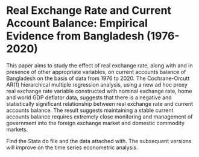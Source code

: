 # Real Exchange Rate and Current Account Balance: Empirical Evidence from Bangladesh (1976-2020)

This paper aims to study the effect of real exchange rate, along with and in presence of other appropriate variables, on current accounts balance of Bangladesh on the basis of data from 1976 to 2020. The Cochrane-Orcutt AR(1) hierarchical multiple regression analysis, using a new ad hoc proxy real exchange rate variable constructed with nominal exchange rate, home and world GDP deflator data, suggests that there is a negative and statistically significant relationship between real exchange rate and current accounts balance. The result suggests maintaining a stable current accounts balance requires extremely close monitoring and management of government into the foreign exchange market and domestic commodity markets.

Find the Stata do file and the data attached with. The subsequent versions will improve on the time series econometric analysis. 
